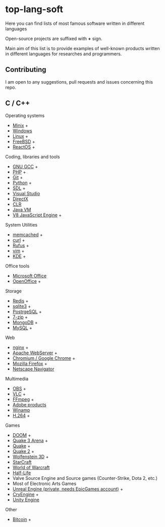 # top-lang-soft

Here you can find lists of most famous software written in different languages

Open-source projects are suffixed with **+** sign.

Main aim of this list is to provide examples of well-known products written in different languages for researches and programmers.

## Contributing

I am open to any suggestions, pull requests and issues concerning this repo.

## C / C++

Operating systems
* [Minix](https://github.com/Stichting-MINIX-Research-Foundation/minix) +
* [Windows](https://www.microsoft.com/en-us/windows)
* [Linux](https://github.com/torvalds/linux) +
* [FreeBSD](https://github.com/freebsd/freebsd) +
* [ReactOS](https://github.com/reactos/reactos) +

Coding, libraries and tools
* [GNU GCC](https://github.com/gcc-mirror/gcc) +
* [PHP](https://github.com/php/php-src) +
* [Git](https://github.com/git/git) +
* [Python](https://github.com/python/cpythond) +
* [SDL](https://www.libsdl.org/) +
* [Visual Studio](https://www.visualstudio.com/)
* [DirectX](https://en.wikipedia.org/wiki/DirectX)
* [CLR](https://en.wikipedia.org/wiki/Common_Language_Runtime)
* [Java VM](https://en.wikipedia.org/wiki/Java_virtual_machine)
* [V8 JavaScript Engine](https://github.com/v8/v8) +

System Utilities
* [memcached](https://github.com/memcached/memcached) +
* [curl](https://github.com/curl/curl) +
* [Rufus](https://github.com/pbatard/rufus) +
* [vim](https://github.com/vim/vim) +
* [KDE](https://github.com/KDE) +

Office tools
* [Microsoft Office](https://products.office.com/en-us/home)
* [OpenOffice](https://github.com/apache/openoffice) +

Storage
* [Redis](https://github.com/antirez/redis) +
* [sqlite3](https://github.com/mackyle/sqlite) +
* [PostrgeSQL](https://github.com/postgres/postgres) +
* [7-zip](http://www.7-zip.org/) +
* [MongoDB](https://github.com/mongodb/mongo) +
* [MySQL](https://github.com/mysql/mysql-server) +

Web
* [nginx](https://github.com/nginx/nginx) +
* [Apache WebServer](https://github.com/apache/httpd) +
* [Chromium / Google Chrome](https://www.chromium.org/) +
* [Mozilla Firefox](https://www.mozilla.org/ru/firefox/) +
* [Netscape Navigator](https://en.wikipedia.org/wiki/Netscape_Navigator)

Multimedia
* [OBS](https://github.com/jp9000/obs-studio) +
* [VLC](https://github.com/videolan/vlc) +
* [FFmpeg](https://github.com/FFmpeg/FFmpeg) +
* [Adobe products](http://www.adobe.com/products)
* [Winamp](https://en.wikipedia.org/wiki/Winamp)
* [H.264](https://github.com/cisco/openh264) +

Games
* [DOOM](https://github.com/id-Software/DOOM) +
* [Quake 3 Arena](https://github.com/id-Software/Quake-III-Arena) +
* [Quake](https://github.com/id-Software/Quake) +
* [Quake 2](https://github.com/id-Software/Quake-2) +
* [Wolfenstein 3D](https://github.com/id-Software/wolf3d) +
* [StarCraft](http://us.blizzard.com/en-us/games/sc/)
* [World of Warcraft](https://worldofwarcraft.com/)
* [Half-Life](https://en.wikipedia.org/wiki/Half-Life_(video_game))
* Valve Source Engine and Source games (Counter-Strike, Dota 2, etc.)
* Most of Electronic Arts Games
* [Unreal Engine (private, needs EpicGames account)](https://github.com/EpicGames) +
* [CryEngine](https://github.com/CRYTEK/CRYENGINE) +
* [Unity Engine](https://unity3d.com/)

Other
* [Bitcoin](https://github.com/bitcoin/bitcoin) +
